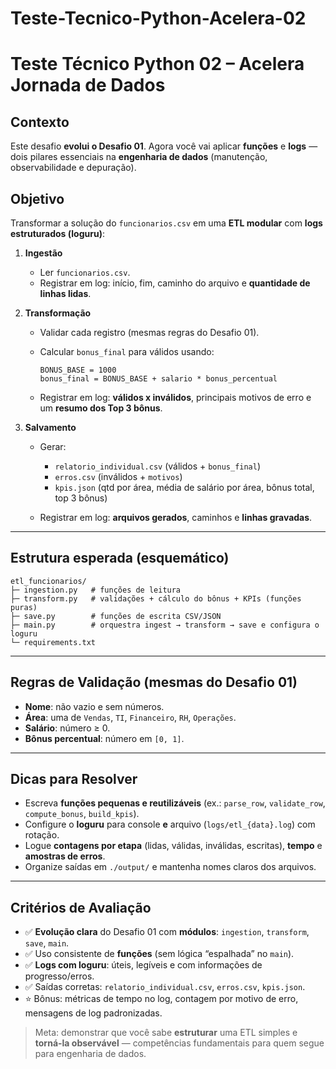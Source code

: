 # Teste-Tecnico-Python-Acelera-02
# Teste Técnico Python 02 – Acelera Jornada de Dados

## Contexto

Este desafio **evolui o Desafio 01**. Agora você vai aplicar **funções** e **logs** — dois pilares essenciais na **engenharia de dados** (manutenção, observabilidade e depuração).

## Objetivo

Transformar a solução do `funcionarios.csv` em uma **ETL modular** com **logs estruturados (loguru)**:

1. **Ingestão**

   * Ler `funcionarios.csv`.
   * Registrar em log: início, fim, caminho do arquivo e **quantidade de linhas lidas**.

2. **Transformação**

   * Validar cada registro (mesmas regras do Desafio 01).
   * Calcular `bonus_final` para válidos usando:

     ```
     BONUS_BASE = 1000
     bonus_final = BONUS_BASE + salario * bonus_percentual
     ```
   * Registrar em log: **válidos x inválidos**, principais motivos de erro e um **resumo dos Top 3 bônus**.

3. **Salvamento**

   * Gerar:

     * `relatorio_individual.csv` (válidos + `bonus_final`)
     * `erros.csv` (inválidos + `motivos`)
     * `kpis.json` (qtd por área, média de salário por área, bônus total, top 3 bônus)
   * Registrar em log: **arquivos gerados**, caminhos e **linhas gravadas**.

---

## Estrutura esperada (esquemático)

```
etl_funcionarios/
├─ ingestion.py   # funções de leitura
├─ transform.py   # validações + cálculo do bônus + KPIs (funções puras)
├─ save.py        # funções de escrita CSV/JSON
├─ main.py        # orquestra ingest → transform → save e configura o loguru
└─ requirements.txt
```

---

## Regras de Validação (mesmas do Desafio 01)

* **Nome**: não vazio e sem números.
* **Área**: uma de `Vendas`, `TI`, `Financeiro`, `RH`, `Operações`.
* **Salário**: número ≥ 0.
* **Bônus percentual**: número em `[0, 1]`.

---

## Dicas para Resolver

* Escreva **funções pequenas e reutilizáveis** (ex.: `parse_row`, `validate_row`, `compute_bonus`, `build_kpis`).
* Configure o **loguru** para console **e** arquivo (`logs/etl_{data}.log`) com rotação.
* Logue **contagens por etapa** (lidas, válidas, inválidas, escritas), **tempo** e **amostras de erros**.
* Organize saídas em `./output/` e mantenha nomes claros dos arquivos.

---

## Critérios de Avaliação

* ✅ **Evolução clara** do Desafio 01 com **módulos**: `ingestion`, `transform`, `save`, `main`.
* ✅ Uso consistente de **funções** (sem lógica “espalhada” no `main`).
* ✅ **Logs com loguru**: úteis, legíveis e com informações de progresso/erros.
* ✅ Saídas corretas: `relatorio_individual.csv`, `erros.csv`, `kpis.json`.
* ⭐ Bônus: métricas de tempo no log, contagem por motivo de erro, mensagens de log padronizadas.

> Meta: demonstrar que você sabe **estruturar** uma ETL simples e **torná-la observável** — competências fundamentais para quem segue para engenharia de dados.